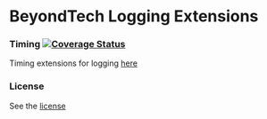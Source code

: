 # BeyondTech Logging Extensions

### Timing [![Coverage Status](https://coveralls.io/repos/github/ghost1face/beyondtech-extensions-logging/badge.svg?branch=master)](https://coveralls.io/github/ghost1face/beyondtech-extensions-logging?branch=master)

Timing extensions for logging [here](./src/BeyondTech.Extensions.Logging.Timing/README.md)

### License

See the [license](LICENSE.md)